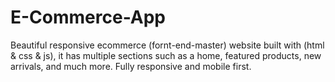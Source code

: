 # E-Commerce-App
Beautiful responsive ecommerce (fornt-end-master) website built with (html & css & js), it has multiple sections such as a home, featured products, new arrivals, and much more. Fully responsive and mobile first.
